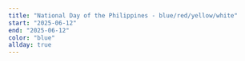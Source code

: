 ```yaml
---
title: "National Day of the Philippines - blue/red/yellow/white"
start: "2025-06-12"
end: "2025-06-12"
color: "blue"
allday: true
---
```


